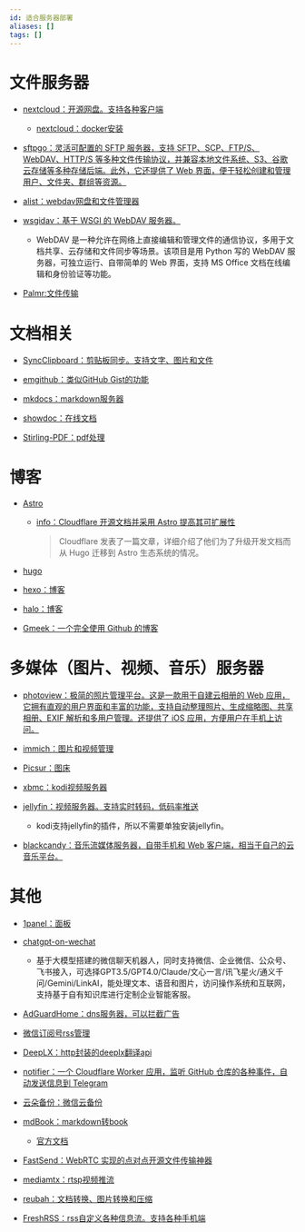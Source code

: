 ```yaml
---
id: 适合服务器部署
aliases: []
tags: []
---
```


# 文件服务器

- [nextcloud：开源网盘。支持各种客户端](https://github.com/nextcloud/server)
    - [nextcloud：docker安装](https://github.com/nextcloud/docker)

- [sftpgo：灵活可配置的 SFTP 服务器，支持 SFTP、SCP、FTP/S、WebDAV、HTTP/S 等多种文件传输协议，并兼容本地文件系统、S3、谷歌云存储等多种存储后端。此外，它还提供了 Web 界面，便于轻松创建和管理用户、文件夹、群组等资源。](https://github.com/drakkan/sftpgo)

- [alist：webdav网盘和文件管理器](https://github.com/alist-org/alist)

- [wsgidav：基于 WSGI 的 WebDAV 服务器。](https://github.com/mar10/wsgidav)

    - WebDAV 是一种允许在网络上直接编辑和管理文件的通信协议，多用于文档共享、云存储和文件同步等场景。该项目是用 Python 写的 WebDAV 服务器，可独立运行、自带简单的 Web 界面，支持 MS Office 文档在线编辑和身份验证等功能。

- [Palmr:文件传输](https://github.com/kyantech/Palmr)

# 文档相关

- [SyncClipboard：剪贴板同步。支持文字、图片和文件](https://github.com/Jeric-X/SyncClipboard)

- [emgithub：类似GitHub Gist的功能](https://github.com/yusanshi/emgithub)

- [mkdocs：markdown服务器](https://github.com/mkdocs/mkdocs)

- [showdoc：在线文档](https://github.com/star7th/showdoc)

- [Stirling-PDF：pdf处理](https://github.com/Stirling-Tools/Stirling-PDF)

# 博客

- [Astro](https://github.com/withastro/astro)

    - [info：Cloudflare 开源文档并采用 Astro 提高其可扩展性](https://mp.weixin.qq.com/s/e7joBjD1N-FIIT9rt9Y1qg)
        > Cloudflare 发表了一篇文章，详细介绍了他们为了升级开发文档而从 Hugo 迁移到 Astro 生态系统的情况。

- [hugo](https://github.com/gohugoio/hugo)

- [hexo：博客](https://github.com/hexojs/hexo)

- [halo：博客](https://github.com/halo-dev/halo)

- [Gmeek：一个完全使用 Github 的博客](https://github.com/Meekdai/Gmeek)

# 多媒体（图片、视频、音乐）服务器

- [photoview：极简的照片管理平台。这是一款用于自建云相册的 Web 应用，它拥有直观的用户界面和丰富的功能，支持自动整理照片、生成缩略图、共享相册、EXIF 解析和多用户管理。还提供了 iOS 应用，方便用户在手机上访问。](https://github.com/photoview/photoview)

- [immich：图片和视频管理](https://github.com/immich-app/immich)

- [Picsur：图床](https://github.com/CaramelFur/Picsur)

- [xbmc：kodi视频服务器](https://github.com/xbmc/xbmc)

- [jellyfin：视频服务器。支持实时转码，低码率推送](https://github.com/jellyfin/jellyfin)
    - kodi支持jellyfin的插件，所以不需要单独安装jellyfin。

- [blackcandy：音乐流媒体服务器，自带手机和 Web 客户端，相当于自己的云音乐平台。](https://github.com/blackcandy-org/blackcandy)

# 其他

- [1panel：面板](https://github.com/1Panel-dev/1Panel)

- [chatgpt-on-wechat](https://github.com/zhayujie/chatgpt-on-wechat)
    - 基于大模型搭建的微信聊天机器人，同时支持微信、企业微信、公众号、飞书接入，可选择GPT3.5/GPT4.0/Claude/文心一言/讯飞星火/通义千问/Gemini/LinkAI，能处理文本、语音和图片，访问操作系统和互联网，支持基于自有知识库进行定制企业智能客服。

- [AdGuardHome：dns服务器，可以拦截广告](https://github.com/AdguardTeam/AdGuardHome)

- [微信订阅号rss管理](https://github.com/cooderl/wewe-rss)

- [DeepLX：http封装的deeplx翻译api](https://github.com/OwO-Network/DeepLX)

- [notifier：一个 Cloudflare Worker 应用，监听 GitHub 仓库的各种事件，自动发送信息到 Telegram](https://github.com/byodian/notifier)

- [云朵备份：微信云备份](https://www.cloudbak.org/)

- [mdBook：markdown转book](https://github.com/rust-lang/mdBook)
    - [官方文档](https://rust-lang.github.io/mdBook/guide/creating.html)

- [FastSend：WebRTC 实现的点对点开源文件传输神器](https://github.com/ShouChenICU/FastSend)

- [mediamtx：rtsp视频推流](https://github.com/bluenviron/mediamtx)

- [reubah：文档转换、图片转换和压缩](https://github.com/dendianugerah/reubah)

- [FreshRSS：rss自定义各种信息流。支持各种手机端](https://github.com/FreshRSS/FreshRSS)
